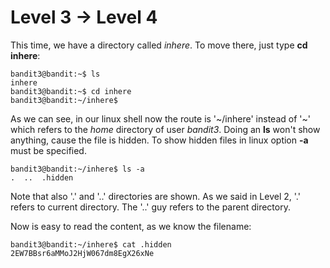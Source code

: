 # Level 3 -> Level 4

This time, we have a directory called *inhere*. To move there, just type **cd inhere**:

```console
bandit3@bandit:~$ ls
inhere
bandit3@bandit:~$ cd inhere
bandit3@bandit:~/inhere$
```

As we can see, in our linux shell now the route is '\~/inhere' instead of '~' which refers to the *home* directory of user *bandit3*. Doing an **ls** won't show
anything, cause the file is hidden. To show hidden files in linux option **-a** must be specified.

```console
bandit3@bandit:~/inhere$ ls -a
.  ..  .hidden
```

Note that also '.' and '..' directories are shown. As we said in Level 2, '.' refers to current directory. The '..' guy refers to the parent directory.

Now is easy to read the content, as we know the filename:

```console
bandit3@bandit:~/inhere$ cat .hidden
2EW7BBsr6aMMoJ2HjW067dm8EgX26xNe
```
